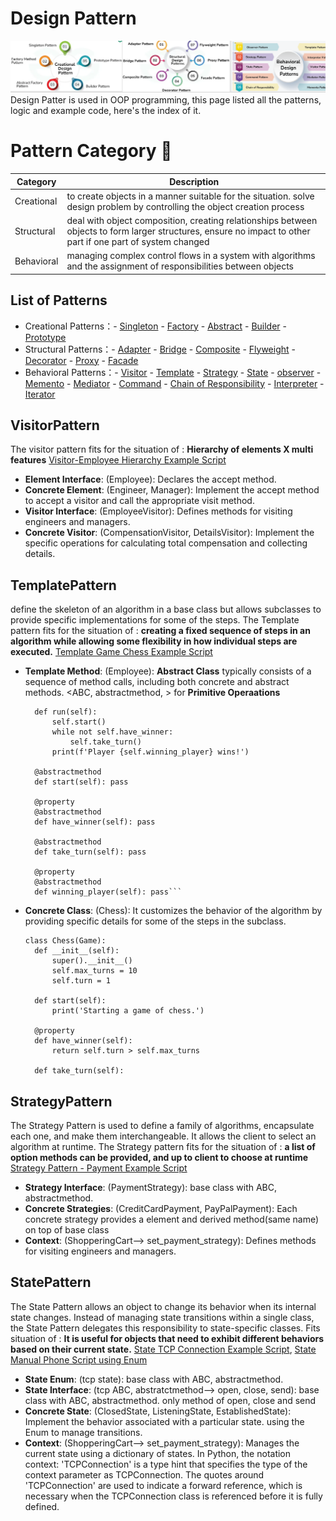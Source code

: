 # Design Pattern

![Project Logo](images/designPattern.png)
Design Patter is used in OOP programming, this page listed all the patterns, logic and example code, here's the index of it.

# Pattern Category 🚀
| Category       | Description                                                                                                                                                  |
| -------------- | ------------------------------------------------------------------------------------------------------------------------------------------------------------ |
| Creational     | to create objects in a manner suitable for the situation. solve design problem by controlling the object creation process                                    |
| Structural     | deal with object composition, creating relationships between objects to form larger structures, ensure no impact to other part if one part of system changed |
| Behavioral     | managing complex control flows in a system with algorithms and the assignment of responsibilities between objects                                            |

## List of Patterns
-  Creational Patterns：- [Singleton](#singleton) - [Factory](#factory) - [Abstract](#abstract) - [Builder](#builder) - [Prototype](#prototype) 
-  Structural Patterns：- [Adapter](#adapter) - [Bridge](#bridge) - [Composite](#composite) - [Flyweight](#flyweight) - [Decorator](#decorator) - [Proxy](#proxy) - [Facade](#facade)
-  Behavioral Patterns：- [Visitor](#VisitorPattern) - [Template](#TemplatePattern) - [Strategy](#StrategyPattern) - [State](#StatePattern) - [observer](#observer) - [Memento](#memento) - [Mediator](#mediator) - [Command](#command) - [Chain of Responsibility](#chainofresponsibility) - [Interpreter](#interpreter) - [Iterator](#iterator)

## VisitorPattern  
The visitor pattern fits for the situation of : **Hierarchy of elements X multi features**
[Visitor-Employee Hierarchy Example Script](https://github.com/edpypf/PythonCode/blob/main/DesignPattern/Visitor.py)
- **Element Interface**: (Employee): Declares the accept method.
- **Concrete Element**: (Engineer, Manager): Implement the accept method to accept a visitor and call the appropriate visit method.
- **Visitor Interface**: (EmployeeVisitor): Defines methods for visiting engineers and managers.
- **Concrete Visitor**: (CompensationVisitor, DetailsVisitor): Implement the specific operations for calculating total compensation and collecting details.

## TemplatePattern 
define the skeleton of an algorithm in a base class but allows subclasses to provide specific implementations for some of the steps. 
The Template pattern fits for the situation of : **creating a fixed sequence of steps in an algorithm while allowing some flexibility in how individual steps are executed.**
[Template Game Chess Example Script](https://github.com/edpypf/PythonCode/blob/main/DesignPattern/TemplateGameChess.py)
- **Template Method**: (Employee): **Abstract Class** typically consists of a sequence of method calls, including both concrete and abstract methods. <ABC, abstractmethod, > for **Primitive Operaations**
  ```class Game(ABC):
    def run(self):
        self.start()
        while not self.have_winner:
            self.take_turn()
        print(f'Player {self.winning_player} wins!')

    @abstractmethod
    def start(self): pass

    @property
    @abstractmethod
    def have_winner(self): pass

    @abstractmethod
    def take_turn(self): pass

    @property
    @abstractmethod
    def winning_player(self): pass```
- **Concrete Class**: (Chess):  It customizes the behavior of the algorithm by providing specific details for some of the steps in the subclass.
  ```
  class Chess(Game):
    def __init__(self):
        super().__init__()
        self.max_turns = 10
        self.turn = 1

    def start(self):
        print('Starting a game of chess.')

    @property
    def have_winner(self):
        return self.turn > self.max_turns

    def take_turn(self):
  
## StrategyPattern  
The Strategy Pattern is used to define a family of algorithms, encapsulate each one, and make them interchangeable. It allows the client to select an algorithm at runtime.
The Strategy pattern fits for the situation of : **a list of option methods can be provided, and up to client to choose at runtime**
[Strategy Pattern - Payment Example Script](https://github.com/edpypf/PythonCode/blob/main/DesignPattern/StrategyPayment.py)
- **Strategy Interface**: (PaymentStrategy): base class with ABC, abstractmethod.
- **Concrete Strategies**: (CreditCardPayment, PayPalPayment): Each concrete strategy provides a element and derived method(same name) on top of base class
- **Context**: (ShopperingCart--> set_payment_strategy): Defines methods for visiting engineers and managers.

## StatePattern  
The State Pattern allows an object to change its behavior when its internal state changes. Instead of managing state transitions within a single class, the State Pattern delegates this responsibility to state-specific classes.
Fits situation of : **It is useful for objects that need to exhibit different behaviors based on their current state.**
[State TCP Connection Example Script](https://github.com/edpypf/PythonCode/blob/main/DesignPattern/StateTCP.py), [State Manual Phone Script using Enum](https://github.com/edpypf/PythonCode/blob/main/DesignPattern/StatePhoneManual.py)
- **State Enum**: (tcp state): base class with ABC, abstractmethod.
- **State Interface**: (tcp ABC, abstratctmethod--> open, close, send): base class with ABC, abstractmethod. only method of open, close and send
- **Concrete State**: (ClosedState, ListeningState, EstablishedState): Implement the behavior associated with a particular state. using the Enum to manage transitions.
- **Context**: (ShopperingCart--> set_payment_strategy): Manages the current state using a dictionary of states.
In Python, the notation context: 'TCPConnection' is a type hint that specifies the type of the context parameter as TCPConnection. The quotes around 'TCPConnection' are used to indicate a forward reference, which is necessary when the TCPConnection class is referenced before it is fully defined.
